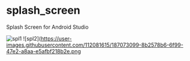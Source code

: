 # splash_screen
Splash Screen for Android Studio

![spl1](https://user-images.githubusercontent.com/112081615/187073074-2edcb866-b2d8-4fab-ae6a-1f3a9d675114.png) ![spl2](https://user-images.githubusercontent.com/112081615/187073099-8b2578b6-6f99-47e2-a8aa-e5afbf218b2e.png
